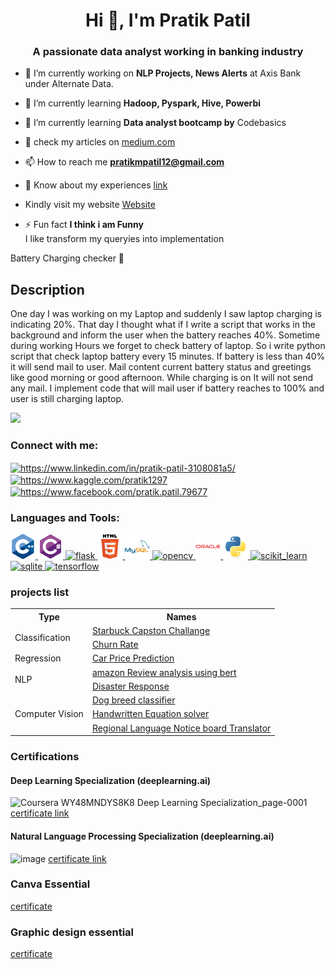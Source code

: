 <h1 align="center">Hi 👋, I'm Pratik Patil</h1>
<h3 align="center">A passionate data analyst working in banking industry</h3>

- 🔭 I’m currently working on **NLP Projects, News Alerts** at Axis Bank under Alternate Data.

- 🌱 I’m currently learning **Hadoop, Pyspark, Hive, Powerbi**

- 🌱 I’m currently learning **Data analyst bootcamp by** Codebasics
  
- 📝 check my articles on [medium.com](https://medium.com/@pratikmpatil12)

- 📫 How to reach me **pratikmpatil12@gmail.com**

- 📄 Know about my experiences <a href='https://drive.google.com/file/d/14RqTvxpIa4pF-DR2Pt0yFQ3CPcs9Pz1u/view?usp=sharing'> link</a>

- Kindly visit my website <a href='https://pratikp12.github.io/'> Website</a>

- ⚡ Fun fact **I think i am Funny**<br>
I like transform my queryies into implementation

Battery Charging checker 🔋
## Description
One day I was working on my Laptop and suddenly I saw laptop charging is indicating 20%. That day I thought what if I write a script that works in the background and inform the user when the battery reaches 40%. Sometime during working Hours we forget to check battery of laptop.
So i write python script that check laptop battery every 15 minutes. If battery is less than 40% it will send mail to user.
Mail content current battery status and greetings like good morning or good afternoon. While charging is on It will not send any mail.
I implement code that will mail user if battery reaches to 100% and user is still charging laptop.


<img src='https://github.com/pratikp12/battery-Charging-Checker/blob/main/Hnet-image500.gif'>



    
<h3 align="left">Connect with me:</h3>
<p align="left">
<a href="https://www.linkedin.com/in/pratikmpatil/" target="blank"><img align="center" src="https://cdn.jsdelivr.net/npm/simple-icons@3.0.1/icons/linkedin.svg" alt="https://www.linkedin.com/in/pratik-patil-3108081a5/" height="30" width="40" /></a>
<a href="https://kaggle.com/https://www.kaggle.com/pratik1297" target="blank"><img align="center" src="https://cdn.jsdelivr.net/npm/simple-icons@3.0.1/icons/kaggle.svg" alt="https://www.kaggle.com/pratik1297" height="30" width="40" /></a>
<a href="https://fb.com/https://www.facebook.com/pratik.patil.79677" target="blank"><img align="center" src="https://cdn.jsdelivr.net/npm/simple-icons@3.0.1/icons/facebook.svg" alt="https://www.facebook.com/pratik.patil.79677" height="30" width="40" /></a>
</p>

<h3 align="left">Languages and Tools:</h3>
<p align="left"> <a href="https://www.w3schools.com/cpp/" target="_blank"> <img src="https://raw.githubusercontent.com/devicons/devicon/master/icons/cplusplus/cplusplus-original.svg" alt="cplusplus" width="40" height="40"/> </a> <a href="https://www.w3schools.com/cs/" target="_blank"> <img src="https://raw.githubusercontent.com/devicons/devicon/master/icons/csharp/csharp-original.svg" alt="csharp" width="40" height="40"/> </a> <a href="https://flask.palletsprojects.com/" target="_blank"> <img src="https://www.vectorlogo.zone/logos/pocoo_flask/pocoo_flask-icon.svg" alt="flask" width="40" height="40"/> </a> <a href="https://www.w3.org/html/" target="_blank"> <img src="https://raw.githubusercontent.com/devicons/devicon/master/icons/html5/html5-original-wordmark.svg" alt="html5" width="40" height="40"/> </a>  <a href="https://www.mysql.com/" target="_blank"> <img src="https://raw.githubusercontent.com/devicons/devicon/master/icons/mysql/mysql-original-wordmark.svg" alt="mysql" width="40" height="40"/> </a> <a href="https://opencv.org/" target="_blank"> <img src="https://www.vectorlogo.zone/logos/opencv/opencv-icon.svg" alt="opencv" width="40" height="40"/> </a> <a href="https://www.oracle.com/" target="_blank"> <img src="https://raw.githubusercontent.com/devicons/devicon/master/icons/oracle/oracle-original.svg" alt="oracle" width="40" height="40"/> </a> <a href="https://www.python.org" target="_blank"> <img src="https://raw.githubusercontent.com/devicons/devicon/master/icons/python/python-original.svg" alt="python" width="40" height="40"/> </a> <a href="https://scikit-learn.org/" target="_blank"> <img src="https://upload.wikimedia.org/wikipedia/commons/0/05/Scikit_learn_logo_small.svg" alt="scikit_learn" width="40" height="40"/> </a> <a href="https://www.sqlite.org/" target="_blank"> <img src="https://www.vectorlogo.zone/logos/sqlite/sqlite-icon.svg" alt="sqlite" width="40" height="40"/> </a> <a href="https://www.tensorflow.org" target="_blank"> <img src="https://www.vectorlogo.zone/logos/tensorflow/tensorflow-icon.svg" alt="tensorflow" width="40" height="40"/> </a> </p>

### projects list 
<table>
  <tr>
    <th>Type</th>
    <th>Names</th>
  
  </tr>
  <tr>
    <td rowspan="2">Classification</td>
    <td><a href='https://github.com/pratikp12/starbuck_challenge'>Starbuck Capston Challange</a></td>
  </tr>
  
  <tr>
    <td> <a href='https://github.com/pratikp12/Minimize_churn_rate'>Churn Rate</a></td>
  </tr>

  <tr>
    <td>Regression</td>
    <td><a href='https://github.com/pratikp12/Car_price_prediction'>Car Price Prediction</a></td>
  </tr>
  <tr>
    <td rowspan='2'> NLP </td>
    <td> <a href='https://github.com/pratikp12/Bert-sentiment-Amazon'>amazon Review analysis using bert </a></td>
  </tr>
   <tr>
    <td> <a href='https://github.com/pratikp12/Disaster_response'>Disaster Response</a></td>
  </tr>
  
  <tr>
    <td rowspan='3'> Computer Vision</td>
    <td> <a href='https://github.com/pratikp12/dog_breed_classifer'>Dog breed classifier</a></td>
    
  </tr>
  <tr>
    <td><a href='https://github.com/pratikp12/Handwritten_equation_solverCNN'>Handwritten Equation solver </td>
  </tr>
   <tr>    
      <td><a href='https://github.com/pratikp12/Regional-language-notice-board-translator'>Regional Language Notice board Translator</td>
    </tr>
</table>


### Certifications


#### Deep Learning Specialization (deeplearning.ai)
![Coursera WY48MNDYS8K8 Deep Learning Specialization_page-0001](https://user-images.githubusercontent.com/17496623/143686701-80cb4ceb-c2c3-468f-9371-ddf0858a8b99.jpg)
<a href='https://www.coursera.org/account/accomplishments/specialization/certificate/WY48MNDYS8K8'>certificate link</a>

#### Natural Language Processing Specialization (deeplearning.ai)
![image](https://user-images.githubusercontent.com/17496623/144736835-0e8254dc-210a-4d41-9adf-3eabc81927c4.png)
<a href='https://www.coursera.org/account/accomplishments/specialization/certificate/H4A8PZWNSVKJ'>certificate link</a>


### Canva Essential
<a href='https://www.canva.com/design-school/certification-award/4f18124c-ccce-4a37-a4ad-d6d2d92fe510'> certificate</a>


### Graphic design essential

<a href='https://www.canva.com/design-school/certification-award/4b48c003-cdf2-4d7e-b832-ba693f6b7116?'> certificate</a>
